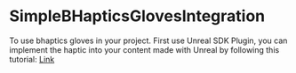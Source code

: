 # SimpleBHapticsGlovesIntegration

To use bhaptics gloves in your project.
First use Unreal SDK Plugin, you can implement the haptic into your content made with Unreal by following this tutorial: [Link](https://docs.bhaptics.com/sdk/unreal/guide)

